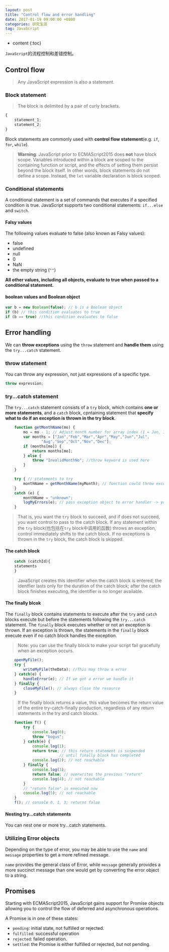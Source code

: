 ```yaml
---
layout: post
title: "Control flow and error handling"
date: 2017-01-19 09:00:00 +0800 
categories: 研究生涯
tag: JavaScript
---
```

* content
{:toc}

`JavaScript`的流程控制和差错控制。

<!-- more -->

## Control flow ##

> Any JavaScript expression is also a statement.

### Block statement ###

> The block is delimited by a pair of curly brackets.

```javascript
{
	statement_1;
	statement_2;
}
```

Block statements are commonly used with **control flow statement**(e.g. `if`, `for`, `while`).

> **Warning**: JavaScript prior to ECMAScript2015 does **not** have block scope. Variables introduced within a block are scoped to the containing function or script, and the effects of setting them persist beyond the block itself. In other words, block statements do not define a scope. Instead, the `let` variable declaration is block scoped.

### Conditional statements ###

A conditional statement is a set of commands that executes if a specified condition is true. JavaScript supports two conditional statements: `if...else` and `switch`.

#### Falsy values ####

The following values evaluate to false (also known as Falsy values):

- false
- undefined
- null
- 0
- NaN
- the empty string (`""`)

**All other values, including all objects, evaluate to true when passed to a conditional statement.**

#### boolean values and Boolean object ####

```javascript
var b = new Boolean(false);	// b is a Boolean object
if (b) // this condition evaluates to true
if (b == true) //this condition evaluates to false
```

## Error handling ##

We can **throw exceptions** using the `throw` statement and **handle them** using the `try...catch` statement.

### throw statement ###

You can throw any expression, not just expressions of a specific type.

```javascript
throw expression;
```

### try...catch statement ###

The `try...catch` statement consists of a `try` block, which contains **one or more statements**, and a `catch` block, cpntaining statement that **specify what to do if an exception is thrown in the try block**.

```javascript
	function getMonthName(mo) {
		mo = mo - 1; // Adjust month number for array index (1 = Jan, 12 = Dec)
		var months = ["Jan","Feb","Mar","Apr","May","Jun","Jul",
                "Aug","Sep","Oct","Nov","Dec"];
		if (months[mo]) {
			return months[mo];
		} else {
			throw "InvalidMonthNo"; //throw keyword is used here
		}
	}

	try { // statements to try
		monthName = getMonthName(myMonth); // function could throw exception
	}
	catch (e) {
		monthName = "unknown";
		logMyErrors(e); // pass exception object to error handler -> your own function
	}
```

> That is, you want the `try` block to succeed, and if does not succeed, you want control to pass to the catch block. If any statement within the `try` block(也包括在`try` block中调用的函数) throws an exception, control immediately shifts to the catch block. If no exceptions is thrown in the `try` block, the catch block is skipped.

#### The catch block ####

```javascript
	catch (catchId){
	statements
	}
```

> JavaScript creates this identifier when the catch block is entered; the identfier lasts only for the duration of the catch block; after the catch block finishes executing, the identifier is no longer available.

#### The finally blcok ####

The `finally` block contains statements to execute after the `try` and `catch` blocks execute but before the statements following the `try...catch` statement. The `finally` block executes whether or not an exception is thrown. If an exception is thrown, the statements in the `finally` block execute even if no catch block handles the exception.

> Note: you can use the finally block to make your script fail gracefully when an exception occurs.

```javascript
	openMyFile();
	try {
		writeMyFile(theData); //This may throw a error
	} catch(e) {  
		handleError(e); // If we got a error we handle it
	} finally {
		closeMyFile(); // always close the resource
	}
```

> If the finally block returns a value, this value becomes the return value of the entire try-catch-finally production, regardless of any return statements in the try and catch blocks.

```javascript
	function f() {
		try {
			console.log(0);
			throw "bogus";
		} catch(e) {
			console.log(1);
			return true; // this return statement is suspended
                 		// until finally block has completed
			console.log(2); // not reachable
		} finally {
			console.log(3);
			return false; // overwrites the previous "return"
			console.log(4); // not reachable
		}
		// "return false" is executed now  
		console.log(5); // not reachable
	}
	f(); // console 0, 1, 3; returns false
```

#### Nesting try...catch statements ####

You can nest one or more try...catch statements. 

### Utilizing Error objects ###

Depending on the type of error, you may be able to use the `name` and `message` properties to get a more refined message.


`name` provides the general class of Error, while `message` generally provides a more succinct message than one would get by converting the error object to a string.

## Promises ##

Starting with ECMAScript2015, JavaScript gains support for Promise objects allowing you to control the flow of deferred and asynchronous operations.

A Promise is in one of these states:

- `pending`: initial state, not fulfilled or rejected.
- `fulfilled`: successful operation
- `rejected`: failed operation.
- `settled`: the Promise is either fulfilled or rejected, but not pending.